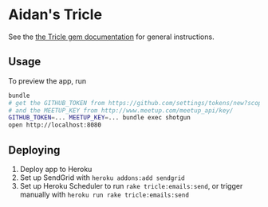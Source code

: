 # Aidan's Tricle

See the [the Tricle gem documentation](https://github.com/artsy/tricle#readme) for general instructions.

## Usage

To preview the app, run

```bash
bundle
# get the GITHUB_TOKEN from https://github.com/settings/tokens/new?scopes=public_repo
# and the MEETUP_KEY from http://www.meetup.com/meetup_api/key/
GITHUB_TOKEN=... MEETUP_KEY=... bundle exec shotgun
open http://localhost:8080
```

## Deploying

1. Deploy app to Heroku
1. Set up SendGrid with `heroku addons:add sendgrid`
1. Set up Heroku Scheduler to run `rake tricle:emails:send`, or trigger manually with `heroku run rake tricle:emails:send`
